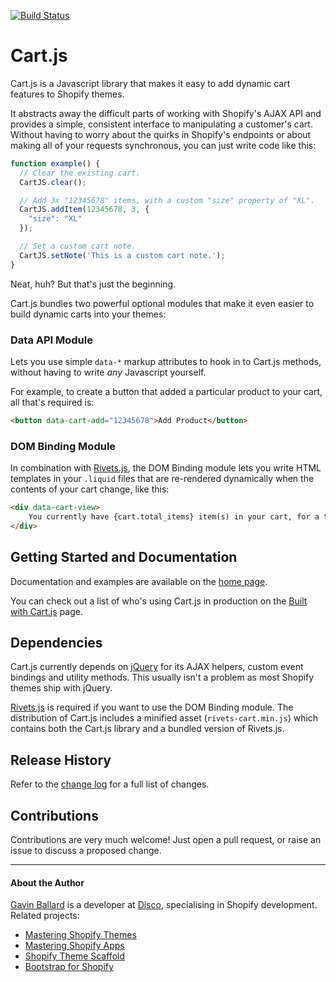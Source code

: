 [![Build Status](https://api.travis-ci.org/discolabs/cartjs.svg?branch=master)](http://travis-ci.org/discolabs/cartjs)

# Cart.js
Cart.js is a Javascript library that makes it easy to add dynamic cart features
to Shopify themes.

It abstracts away the difficult parts of working with Shopify's AJAX API and
provides a simple, consistent interface to manipulating a customer's cart.
Without having to worry about the quirks in Shopify's endpoints or about making
all of your requests synchronous, you can just write code like this:

```js
function example() {
  // Clear the existing cart.
  CartJS.clear();

  // Add 3x "12345678" items, with a custom "size" property of "XL".
  CartJS.addItem(12345678, 3, {
    "size": "XL"
  });

  // Set a custom cart note.
  CartJS.setNote('This is a custom cart note.');
}
```

Neat, huh? But that's just the beginning.

Cart.js bundles two powerful optional modules that make it even easier to build
dynamic carts into your themes:


### Data API Module
Lets you use simple `data-*` markup attributes to hook in to Cart.js methods,
without having to write *any* Javascript yourself.

For example, to create a button that added a particular product to your cart,
all that's required is:

```html
<button data-cart-add="12345678">Add Product</button>
```


### DOM Binding Module
In combination with [Rivets.js][], the DOM Binding module lets you write HTML
templates in your `.liquid` files that are re-rendered dynamically when the
contents of your cart change, like this:

```html
<div data-cart-view>
    You currently have {cart.total_items} item(s) in your cart, for a total of {cart.total_price | money_with_currency}.
</div>
```


## Getting Started and Documentation
Documentation and examples are available on the [home page][].

You can check out a list of who's using Cart.js in production on the
[Built with Cart.js][] page.

[home page]: http://cartjs.org?utm_source=github&utm_medium=readme&utm_campaign=cartjs
[Built with Cart.js]: http://cartjs.org/pages/built-with-cart-js


## Dependencies
Cart.js currently depends on [jQuery][] for its AJAX helpers, custom event
bindings and utility methods. This usually isn't a problem as most Shopify
themes ship with jQuery.

[Rivets.js] is required if you want to use the DOM Binding module. The
distribution of Cart.js includes a minified asset (`rivets-cart.min.js`) which
contains both the Cart.js library and a bundled version of Rivets.js.

[Rivets.js]: http://rivetsjs.com
[jQuery]: http://jquery.com


## Release History
Refer to the [change log](https://github.com/discolabs/cartjs/blob/master/CHANGELOG.md)
for a full list of changes.


## Contributions
Contributions are very much welcome! Just open a pull request, or raise an issue
to discuss a proposed change.

---

#### About the Author
[Gavin Ballard][] is a developer at [Disco][], specialising in Shopify
development. Related projects:

- [Mastering Shopify Themes][]
- [Mastering Shopify Apps][]
- [Shopify Theme Scaffold][]
- [Bootstrap for Shopify][]

[Gavin Ballard]: http://gavinballard.com/?utm_source=github&utm_medium=readme&utm_campaign=cartjs
[Disco]: http://discolabs.com/?utm_source=github&utm_medium=readme&utm_campaign=cartjs
[Mastering Shopify Themes]: http://gavinballard.com/mastering-shopify-themes/?utm_source=github&utm_medium=readme&utm_campaign=cartjs
[Mastering Shopify Apps]: http://gavinballard.com/mastering-shopify-apps/?utm_source=github&utm_medium=readme&utm_campaign=cartjs
[Shopify Theme Scaffold]: https://github.com/discolabs/shopify-theme-scaffold
[Bootstrap for Shopify]: http://bootstrapforshopify.com/?utm_source=github&utm_medium=readme&utm_campaign=cartjs
